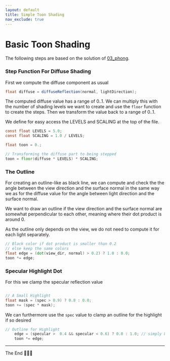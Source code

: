 ```yaml
---
layout: default
title: Simple Toon Shading
nav_exclude: true
---
```



# Basic Toon Shading

The following steps are based on the solution of [03_phong](../03_phong/phong_steps.md).

### Step Function For Diffuse Shading

First we compute the diffuse component as usual

```glsl
float diffuse = diffuseReflection(normal, lightDirection);
```

The computed diffuse value has a range of 0..1. We can multiply this with the number of shading levels we want to create and use the `floor` function to create the steps. Then we transform the value back to a range of 0..1.

We define for easy access the LEVELS and SCALING at the top of the file.
```glsl
const float LEVELS = 5.0;
const float SCALING = 1.0 / LEVELS;
```

```glsl
float toon = 0.;

// Transforming the diffuse part to being stepped
toon = floor(diffuse * LEVELS) * SCALING;
```

### The Outline

For creating an outline-like as black line, we can compute and check the the angle between the view direction and the surface normal in the same way we as for the diffuse value for the angle between light direction and the surface normal. 

We want to draw an outline if the view direction and the surface normal are somewhat perpendicular to each other, meaning where their dot product is around 0.

As the outline only depends on the view, we do not need to compute it for each light separately.

```glsl
// Black color if dot product is smaller than 0.2
// else keep the same colors
float edge = (dot(view_dir, normal) > 0.2) ? 1.0 : 0.0;
toon *= edge;
```

### Specular Highlight Dot

For this we clamp the specular reflection value

```glsl

// A Small Highlight
float mask = (spec > 0.9) ? 0.8 : 0.0;
toon += (spec * mask);
```

We can furthermore use the `spec` value to clamp an outline for the highlight if so desired

```glsl
// Outline for Highlight
    edge = (specular >  0.4 && specular < 0.6) ? 0.0 : 1.0; // simply black
    toon *= edge;
```

---

The End 👩🏼‍🎨